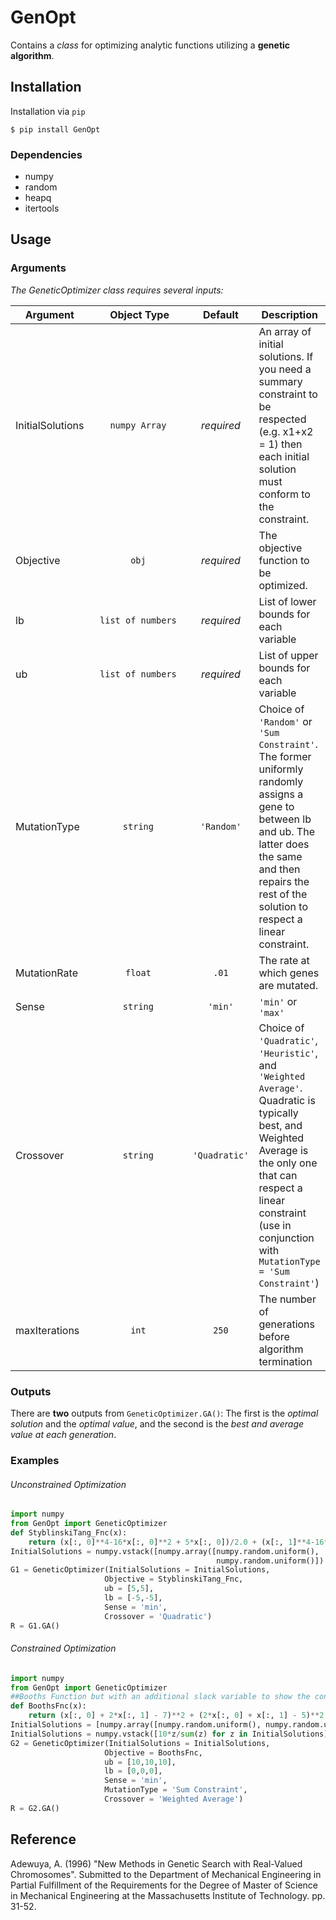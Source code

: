 # GenOpt
Contains a *class* for optimizing analytic functions utilizing a **genetic algorithm**.

## Installation

  Installation via `pip`
  ```
  $ pip install GenOpt
  ```
  
### Dependencies
* numpy
* random
* heapq
* itertools

## Usage

### Arguments
*The GeneticOptimizer class requires several inputs:*

Argument                  | &nbsp;&nbsp;&nbsp;&nbsp;&nbsp;&nbsp;Object&nbsp;Type&nbsp;&nbsp;&nbsp;&nbsp;&nbsp;               | Default           | Description
------------------------- | :-------------------------: | :----------------:  | ----------------
InitialSolutions          | `numpy Array`             | *required*        | An array of initial solutions. If you need a summary constraint to be respected (e.g. x1+x2 = 1) then each initial solution must conform to the constraint.
Objective                 | `obj`                     | *required*        | The objective function to be optimized.
lb                        | `list of numbers`         | *required*        | List of lower bounds for each variable
ub                        | `list of numbers`         | *required*        | List of upper bounds for each variable 
MutationType              | `string`                  | `'Random'`        | Choice of `'Random'` or `'Sum Constraint'`. The former uniformly randomly assigns a gene to between lb and ub. The latter does the same and then repairs the rest of the solution to respect a linear constraint.
MutationRate              | `float`                   | `.01`             | The rate at which genes are mutated.
Sense                     | `string`                  | `'min'`           | `'min'` or `'max'`
Crossover                 | `string`                  | `'Quadratic'`     | Choice of `'Quadratic'`, `'Heuristic'`, and `'Weighted Average'`. Quadratic is typically best, and Weighted Average is the only one that can respect a linear constraint (use in conjunction with `MutationType = 'Sum Constraint'`)
maxIterations             | `int`                     | `250`             | The number of generations before algorithm termination

### Outputs
There are **two** outputs from `GeneticOptimizer.GA()`: The first is the *optimal solution* and the *optimal value*, and the second is the *best and average value at each generation*.

### Examples

  ###### Unconstrained Optimization
  ```python
  import numpy
  from GenOpt import GeneticOptimizer
  def StyblinskiTang_Fnc(x):
      return (x[:, 0]**4-16*x[:, 0]**2 + 5*x[:, 0])/2.0 + (x[:, 1]**4-16*x[:, 1]**2 + 5*x[:, 1])/2.0
  InitialSolutions = numpy.vstack([numpy.array([numpy.random.uniform(), 
                                                numpy.random.uniform()]) for i in range(1000)])
  G1 = GeneticOptimizer(InitialSolutions = InitialSolutions, 
                       Objective = StyblinskiTang_Fnc, 
                       ub = [5,5], 
                       lb = [-5,-5], 
                       Sense = 'min', 
                       Crossover = 'Quadratic')
  R = G1.GA()
  ```
  
  ###### Constrained Optimization
  ```python
  import numpy
  from GenOpt import GeneticOptimizer
  ##Booths Function but with an additional slack variable to show the constraint feature.
  def BoothsFnc(x):
      return (x[:, 0] + 2*x[:, 1] - 7)**2 + (2*x[:, 0] + x[:, 1] - 5)**2
  InitialSolutions = [numpy.array([numpy.random.uniform(), numpy.random.uniform(), numpy.random.uniform()]) for i in range(1000)]
  InitialSolutions = numpy.vstack([10*z/sum(z) for z in InitialSolutions])
  G2 = GeneticOptimizer(InitialSolutions = InitialSolutions, 
                       Objective = BoothsFnc, 
                       ub = [10,10,10], 
                       lb = [0,0,0], 
                       Sense = 'min', 
                       MutationType = 'Sum Constraint',
                       Crossover = 'Weighted Average')
  R = G2.GA()
  ```

## Reference

Adewuya, A. (1996) "New Methods in Genetic Search with Real-Valued Chromosomes". Submitted to the Department of Mechanical Engineering in Partial Fulfillment of the Requirements for the Degree of Master of Science in Mechanical Engineering at the Massachusetts Institute of Technology. pp. 31-52.
